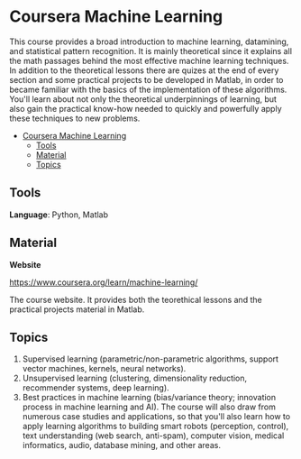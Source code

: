 # Coursera Machine Learning

This course provides a broad introduction to machine learning, datamining, and statistical pattern recognition. It is mainly theoretical since it explains all the math passages behind the most effective machine learning techniques. In addition to the theoretical lessons there are quizes at the end of every section and some practical projects to be developed in Matlab, in order to became familiar with the basics of the implementation of these algorithms.
You'll learn about not only the theoretical underpinnings of learning, but also gain the practical know-how needed to quickly and powerfully apply these techniques to new problems.

- [Coursera Machine Learning](#coursera-machine-learning)
  - [Tools](#tools)
  - [Material](#material)
  - [Topics](#topics)

## Tools

**Language**: Python, Matlab


## Material

**Website**

https://www.coursera.org/learn/machine-learning/

The course website. It provides both the teorethical lessons and the practical projects material in Matlab.

## Topics

1. Supervised learning (parametric/non-parametric algorithms, support vector machines, kernels, neural networks). 
2. Unsupervised learning (clustering, dimensionality reduction, recommender systems, deep learning). 
3. Best practices in machine learning (bias/variance theory; innovation process in machine learning and AI).
The course will also draw from numerous case studies and applications, so that you'll also learn how to apply learning algorithms to building smart robots (perception, control), text understanding (web search, anti-spam), computer vision, medical informatics, audio, database mining, and other areas.
